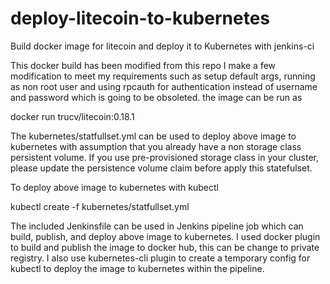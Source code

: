 # deploy-litecoin-to-kubernetes
Build docker image for litecoin and deploy it to Kubernetes with jenkins-ci

This docker build has been modified from this repo
I make a few modification to meet my requirements such as setup default args, running as non root user and using rpcauth 
for authentication instead of username and password which is going to be obsoleted. 
the image can be run as 

docker run trucv/litecoin:0.18.1

The kubernetes/statfullset.yml can be used to deploy above image to kubernetes with assumption that you already have a non storage class persistent volume. If you use pre-provisioned storage class in your cluster, please update the persistence volume claim before apply this statefulset. 
 
To deploy above image to kubernetes with kubectl

kubectl create -f kubernetes/statfullset.yml

The included Jenkinsfile can be used in Jenkins pipeline job which can build, publish, and deploy above image to kubernetes. I used docker plugin to build and publish the image to docker hub, this can be change to private registry. 
I also use kubernetes-cli plugin to create a temporary config for kubectl to deploy the image to kubernetes within the pipeline.

 
